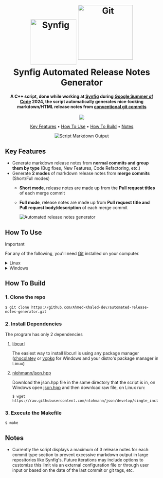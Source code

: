 <h1 align="center">
  <br>
    <img src="https://upload.wikimedia.org/wikipedia/commons/1/10/Synfig_logo.svg" alt="Synfig" width="150">
    <img src="https://avatars.githubusercontent.com/u/18133?s=280&v=4" alt="Git" width="180" style="position:relative; bottom:17px;">
  <br>
  Synfig Automated Release Notes Generator
  <br>
</h1>



<h4 align="center">A C++ script, done while working at <a href="https://www.synfig.org/" target="_blank">Synfig</a> 
during <a href="https://summerofcode.withgoogle.com/" target="_blank">Google Summer of Code</a> 2024, the script automatically generates nice-looking markdown/HTML release notes from <a href="https://www.conventionalcommits.org/en/v1.0.0/" target="_blank">conventional git commits</a></h4>

<p align="center">
<a href="https://ahmed-khaled-dev.github.io/automated-release-notes-generator/files.html">
        <img src="https://img.shields.io/badge/Code Docs- Webpage-blue?style=for-the-badge&logo=none" >
</a>
</p>

<p align="center">
  <a href="#key-features">Key Features</a> •
  <a href="#how-to-use">How To Use</a> •
  <a href="#how-to-build">How To Build</a> •
  <a href="#notes">Notes</a>
</p>

<p align="center">
    <img src="https://i.imgur.com/Wsld5Xz.png" alt="Script Markdown Output">
</p>

## Key Features
- Generate markdown release notes from **normal commits and group them by type** (Bug fixes, New Features, Code Refactoring, etc.)
- Generate **2 modes** of markdown release notes from **merge commits** (Short/Full modes)
  - **Short mode**, release notes are made up from the **Pull request titles** of each merge commit
  - **Full mode**, release notes are made up from **Pull request title and Pull request body/description** of each merge commit
    
    <img src="https://i.imgur.com/Z8LRRgz.png" alt="Automated release notes generator">

## How To Use

> [!IMPORTANT]
> For any of the following, you'll need <a href="https://git-scm.com/" target="_blank">Git</a> installed on your computer.

<details>
  <summary>Linux</summary>
  
  1. Download the [AppImage](https://drive.google.com/file/d/1blyizMY7ejLM9J2-BILO_K0kKfU_UZsl/view?usp=sharing)
   
  2. Copy the AppImage into a directory that contains a git repo that uses conventional commits, If you don't have a repo that uses conventional commits, you can download <a href="https://drive.google.com/drive/folders/1RSMgekJLUEygaDpKpFud_DdF0AQTsKRx?usp=sharing" target="_blank">Synfig's .git folder</a> and test the script on it
   
  3. Make the AppImage executable
      ```
      $ chmod +x release_notes_generator.AppImage
      ```
  4. Run the AppImage from the command line using suitable parameters
      ``` 
      $ ./release_notes_generator.AppImage commit_type [release_notes_mode]
      ```
      1. Generate release notes from **normal commits**
          ``` 
          $ ./release_notes_generator.AppImage n
          ```
      2. Generate **short** release notes from **merge commits** (Internet connection required)
          ``` 
          $ ./release_notes_generator.AppImage m s
          ```
      3. Generate **full** release notes from **merge commits** (Internet connection required)
          ``` 
          $ ./release_notes_generator.AppImage m f
          ```
</details>
<details>
  <summary>Windows</summary>
  
  1. Download the <a href="https://drive.google.com/drive/folders/1ustJy8Znff_TrAfIbGwQJpSmiq4ULA_h?usp=sharing" target="_blank">executable and dlls</a>
   
  2. Copy the files into a directory that contains a git repo that uses conventional commits, If you don't have a repo that uses conventional commits, you can download <a href="https://drive.google.com/drive/folders/1RSMgekJLUEygaDpKpFud_DdF0AQTsKRx?usp=sharing" target="_blank">Synfig's .git folder</a> and test the script on it
   
  3. Run the executable from the command line using suitable parameters
      ``` 
      $ release_notes_generator commit_type [release_notes_mode]
      ```
      1. Generate release notes from **normal commits**
          ``` 
          $ release_notes_generator n
          ```
      2. Generate **short** release notes from **merge commits** (Internet connection required)
          ``` 
          $ release_notes_generator m s
          ```
      3. Generate **full** release notes from **merge commits** (Internet connection required)
          ```
          $ release_notes_generator m f
          ```
</details>

## How To Build

  ### 1. Clone the repo
  ```
  $ git clone https://github.com/Ahmed-Khaled-dev/automated-release-notes-generator.git
  ```

  ### 2. Install Dependencies
  The program has only 2 dependencies

  1. [libcurl](https://github.com/curl/curl)
    
      The easiest way to install libcurl is using any package manager ([chocolatey](https://github.com/chocolatey/choco) or [vcpkg](https://github.com/microsoft/vcpkg) for Windows and your distro's package manager in Linux)
    
  2. [nlohmann/json.hpp](https://github.com/nlohmann/json)
      
      Download the json.hpp file in the same directory that the script is in, on Windows open [json.hpp](https://github.com/nlohmann/json/blob/develop/single_include/nlohmann/json.hpp) and then download raw file, 
      on Linux run:

        ```
        $ wget https://raw.githubusercontent.com/nlohmann/json/develop/single_include/nlohmann/json.hpp
        ```
  
  ### 3. Execute the Makefile
  ```
  $ make
  ```

## Notes
- Currently the script displays a maximum of 3 release notes for each commit type section to prevent excessive markdown output in large repositories like Synfig's. Future iterations may include options to customize this limit via an external configuration file or through user input or based on the date of the last commit or git tags, etc.
